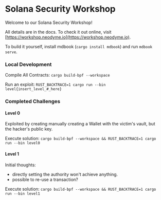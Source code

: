 # Solana Security Workshop

Welcome to our Solana Security Workshop!

All details are in the docs. To check it out online, visit [https://workshop.neodyme.io](https://workshop.neodyme.io).

To build it yourself, install mdbook (`cargo install mdbook`) and run `mdbook serve`.


### Local Development

Compile All Contracts: `cargo build-bpf --workspace`

Run an exploit: `RUST_BACKTRACE=1 cargo run --bin level{insert_level_#_here}`

### Completed Challenges

#### Level 0

Exploited by creating manually creating a Wallet with the victim's vault, but the hacker's public key.

Execute solution: `cargo build-bpf --workspace && RUST_BACKTRACE=1 cargo run --bin level0`

#### Level 1

Initial thoughts:
- directly setting the authority won't achieve anything.
- possible to re-use a transaction?

Execute solution: `cargo build-bpf --workspace && RUST_BACKTRACE=1 cargo run --bin level1`